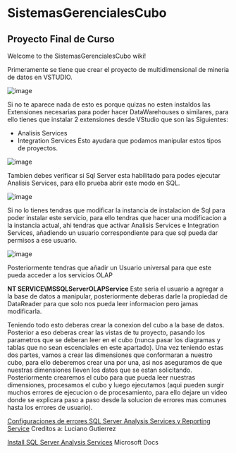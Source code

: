 # SistemasGerencialesCubo
Proyecto Final de Curso
---
Welcome to the SistemasGerencialesCubo wiki!

Primeramente se tiene que crear el proyecto de multidimensional de mineria de datos en VSTUDIO.

![image](https://user-images.githubusercontent.com/82064182/198863202-35ba6a90-dfe8-49ee-b7bb-6f545bce1ef3.png)

Si no te aparece nada de esto es porque quizas no esten instaldos las Extensiones necesarias para poder hacer DataWarehouses o similares, para ello tienes que instalar 2 extensiones desde VStudio que son las Siguientes:
* Analisis Services
* Integration Services
Esto ayudara que podamos manipular estos tipos de proyectos.

![image](https://user-images.githubusercontent.com/82064182/198863253-9485cbdf-e74b-4018-ba93-146d4315745d.png)

Tambien debes verificar si Sql Server esta habilitado para podes ejecutar Analisis Services, para ello prueba abrir este modo en SQL.

![image](https://user-images.githubusercontent.com/82064182/198863294-31376668-8393-4c39-9e51-97136eafd7e9.png)

Si no lo tienes tendras que modificar la instancia de instalacion de Sql para poder instalar este servicio, para ello tendras que hacer una modificacion a la instancia actual, ahi tendras que activar Analisis Services e Integration Services, añadiendo un usuario correspondiente para que sql pueda dar permisos a ese usuario.

![image](https://user-images.githubusercontent.com/82064182/198863375-194c1af9-ec45-4269-81fa-1d9d6da71919.png)

Posteriormente tendras que añadir un Usuario universal para que este pueda acceder a los servicios OLAP 

**NT SERVICE\MSSQLServerOLAPService**
Este seria el usuario a agregar a la base de datos a manipular, posteriormente deberas darle la propiedad de DataReader para que solo nos pueda leer informacion pero jamas modificarla.

Teniendo todo esto deberas crear la conexion del cubo a la base de datos.
Posterior a eso deberas crear las vistas de tu proyecto, pasando los parametros que se deberan leer en el cubo (nunca pasar los diagramas y tablas que no sean escenciales en este apartado).
Una vez teniendo estas dos partes, vamos a crear las dimensiones que conformaran a nuestro cubo, para ello deberemos crear una por una, asi nos aseguramos de que nuestras dimensiones lleven los datos que se estan solicitando.
Posteriormente crearemos el cubo para que pueda leer nuestras dimensiones, procesamos el cubo y luego ejecutamos (aqui pueden surgir muchos errores de ejecucion o de procesamiento, para ello dejare un video donde se explicara paso a paso desde la solucion de errores mas comunes hasta los errores de usuario).

[Configuraciones de errores SQL Server Analysis Services y Reporting Service](https://youtu.be/QJfDG95jDbI) Creditos a: Luciano Gutierrez


[Install SQL Server Analysis Services](https://learn.microsoft.com/en-us/analysis-services/instances/install-windows/install-analysis-services?view=asallproducts-allversions) Microsoft Docs

  
